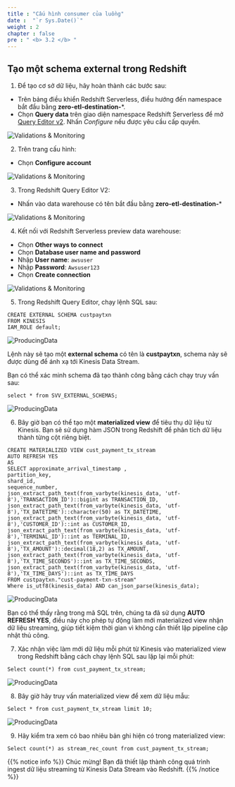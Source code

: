```yaml
---
title : "Cấu hình consumer của luồng"
date :  "`r Sys.Date()`" 
weight : 2
chapter : false
pre : " <b> 3.2 </b> "
---
```


## Tạo một schema external trong Redshift

1. Để tạo cơ sở dữ liệu, hãy hoàn thành các bước sau:
+ Trên bảng điều khiển Redshift Serverless, điều hướng đến namespace bắt đầu bằng **zero-etl-destination-***.
+ Chọn **Query data** trên giao diện namespace Redshift Serverless để mở [Query Editor v2](https://docs.aws.amazon.com/redshift/latest/mgmt/query-editor-v2-using.html). Nhấn *Configure* nếu được yêu cầu cấp quyền.

![Validations & Monitoring](/images/2.Zero-ETLIntegration/34.png)

2. Trên trang cấu hình:
+ Chọn **Configure account**

![Validations & Monitoring](/images/2.Zero-ETLIntegration/36.png)

3. Trong Redshift Query Editor V2:
+ Nhấn vào data warehouse có tên bắt đầu bằng **zero-etl-destination-***

![Validations & Monitoring](/images/2.Zero-ETLIntegration/37.png)

4. Kết nối với Redshift Serverless preview data warehouse:
+ Chọn **Other ways to connect**
+ Chọn **Database user name and password**
+ Nhập **User name**: `awsuser`
+ Nhập **Password**: `Awsuser123`
+ Chọn **Create connection**

![Validations & Monitoring](/images/2.Zero-ETLIntegration/38.png)

5. Trong Redshift Query Editor, chạy lệnh SQL sau:

```
CREATE EXTERNAL SCHEMA custpaytxn
FROM KINESIS
IAM_ROLE default;
```


![ProducingData](/images/3.RedshiftStreamingIngestion/7.png)

Lệnh này sẽ tạo một **external schema** có tên là **custpaytxn**, schema này sẽ được dùng để ánh xạ tới Kinesis Data Stream.

Bạn có thể xác minh schema đã tạo thành công bằng cách chạy truy vấn sau:

```
select * from SVV_EXTERNAL_SCHEMAS;
```


![ProducingData](/images/3.RedshiftStreamingIngestion/8.png)

6. Bây giờ bạn có thể tạo một **materialized view** để tiêu thụ dữ liệu từ Kinesis. Bạn sẽ sử dụng hàm JSON trong Redshift để phân tích dữ liệu thành từng cột riêng biệt.

```
CREATE MATERIALIZED VIEW cust_payment_tx_stream
AUTO REFRESH YES
AS
SELECT approximate_arrival_timestamp ,
partition_key,
shard_id,
sequence_number,
json_extract_path_text(from_varbyte(kinesis_data, 'utf-8'),'TRANSACTION_ID')::bigint as TRANSACTION_ID,
json_extract_path_text(from_varbyte(kinesis_data, 'utf-8'),'TX_DATETIME')::character(50) as TX_DATETIME,
json_extract_path_text(from_varbyte(kinesis_data, 'utf-8'),'CUSTOMER_ID')::int as CUSTOMER_ID,
json_extract_path_text(from_varbyte(kinesis_data, 'utf-8'),'TERMINAL_ID')::int as TERMINAL_ID,
json_extract_path_text(from_varbyte(kinesis_data, 'utf-8'),'TX_AMOUNT')::decimal(18,2) as TX_AMOUNT,
json_extract_path_text(from_varbyte(kinesis_data, 'utf-8'),'TX_TIME_SECONDS')::int as TX_TIME_SECONDS,
json_extract_path_text(from_varbyte(kinesis_data, 'utf-8'),'TX_TIME_DAYS')::int as TX_TIME_DAYS
FROM custpaytxn."cust-payment-txn-stream"
Where is_utf8(kinesis_data) AND can_json_parse(kinesis_data);
```


![ProducingData](/images/3.RedshiftStreamingIngestion/11.png)

Bạn có thể thấy rằng trong mã SQL trên, chúng ta đã sử dụng **AUTO REFRESH YES**, điều này cho phép tự động làm mới materialized view nhận dữ liệu streaming, giúp tiết kiệm thời gian vì không cần thiết lập pipeline cập nhật thủ công.

7. Xác nhận việc làm mới dữ liệu mỗi phút từ Kinesis vào materialized view trong Redshift bằng cách chạy lệnh SQL sau lặp lại mỗi phút:

```
Select count(*) from cust_payment_tx_stream;
```


![ProducingData](/images/3.RedshiftStreamingIngestion/12.png)

8. Bây giờ hãy truy vấn materialized view để xem dữ liệu mẫu:

```
Select * from cust_payment_tx_stream limit 10;
```


![ProducingData](/images/3.RedshiftStreamingIngestion/13.png)

9. Hãy kiểm tra xem có bao nhiêu bản ghi hiện có trong materialized view:

```
Select count(*) as stream_rec_count from cust_payment_tx_stream;
```

{{% notice info %}}
Chúc mừng! Bạn đã thiết lập thành công quá trình ingest dữ liệu streaming từ Kinesis Data Stream vào Redshift.
{{% /notice %}}